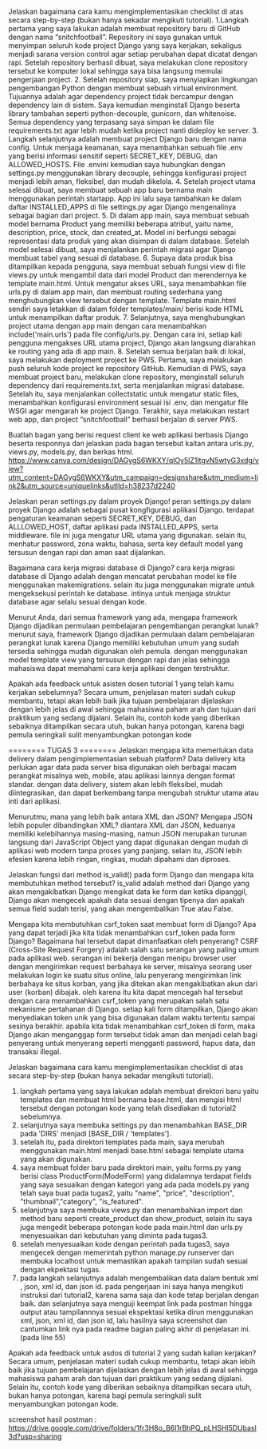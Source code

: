 Jelaskan bagaimana cara kamu mengimplementasikan checklist di atas secara step-by-step (bukan hanya sekadar mengikuti tutorial).
1.Langkah pertama yang saya lakukan adalah membuat repository baru di GitHub dengan nama “snitchfootball”. Repository ini saya gunakan untuk menyimpan seluruh kode project Django yang saya kerjakan, sekaligus menjadi sarana version control agar setiap perubahan dapat dicatat dengan rapi. Setelah repository berhasil dibuat, saya melakukan clone repository tersebut ke komputer lokal sehingga saya bisa langsung memulai pengerjaan project.
2. Setelah repository siap, saya menyiapkan lingkungan pengembangan Python dengan membuat sebuah virtual environment. Tujuannya adalah agar dependency project tidak bercampur dengan dependency lain di sistem. Saya kemudian menginstall Django beserta library tambahan seperti python-decouple, gunicorn, dan whitenoise. Semua dependency yang terpasang saya simpan ke dalam file requirements.txt agar lebih mudah ketika project nanti dideploy ke server.
3. Langkah selanjutnya adalah membuat project Django baru dengan nama config. Untuk menjaga keamanan, saya menambahkan sebuah file .env yang berisi informasi sensitif seperti SECRET_KEY, DEBUG, dan ALLOWED_HOSTS. File .envini kemudian saya hubungkan dengan settings.py menggunakan library decouple, sehingga konfigurasi project menjadi lebih aman, fleksibel, dan mudah dikelola.
4. Setelah project utama selesai dibuat, saya membuat sebuah app baru bernama main menggunakan perintah startapp. App ini lalu saya tambahkan ke dalam daftar INSTALLED_APPS di file settings.py agar Django mengenalinya sebagai bagian dari project.
5. Di dalam app main, saya membuat sebuah model bernama Product yang memiliki beberapa atribut, yaitu name, description, price, stock, dan created_at. Model ini berfungsi sebagai representasi data produk yang akan disimpan di dalam database. Setelah model selesai dibuat, saya menjalankan perintah migrasi agar Django membuat tabel yang sesuai di database.
6. Supaya data produk bisa ditampilkan kepada pengguna, saya membuat sebuah fungsi view di file views.py untuk mengambil data dari model Product dan merendernya ke template main.html. Untuk mengatur akses URL, saya menambahkan file urls.py di dalam app main, dan membuat routing sederhana yang menghubungkan view tersebut dengan template. Template main.html sendiri saya letakkan di dalam folder templates/main/ berisi kode HTML untuk menampilkan daftar produk.
7. Selanjutnya, saya menghubungkan project utama dengan app main dengan cara menambahkan include('main.urls') pada file config/urls.py. Dengan cara ini, setiap kali pengguna mengakses URL utama project, Django akan langsung diarahkan ke routing yang ada di app main.
8. Setelah semua berjalan baik di lokal, saya melakukan deployment project ke PWS. Pertama, saya melakukan push seluruh kode project ke repository GitHub. Kemudian di PWS, saya membuat project baru, melakukan clone repository, menginstall seluruh dependency dari requirements.txt, serta menjalankan migrasi database. Setelah itu, saya menjalankan collectstatic untuk mengatur static files, menambahkan konfigurasi environment sesuai isi .env, dan mengatur file WSGI agar mengarah ke project Django. Terakhir, saya melakukan restart web app, dan project “snitchfootball” berhasil berjalan di server PWS.

Buatlah bagan yang berisi request client ke web aplikasi berbasis Django beserta responnya dan jelaskan pada bagan tersebut kaitan 
antara urls.py, views.py, models.py, dan berkas html.
https://www.canva.com/design/DAGygS6WKXY/qlOy5lZ1ltgvN5wtyG3xdg/view?utm_content=DAGygS6WKXY&utm_campaign=designshare&utm_medium=link2&utm_source=uniquelinks&utlId=h38237d2240

Jelaskan peran settings.py dalam proyek Django!
peran settings.py dalam proyek Django adalah sebagai pusat kongfigurasi aplikasi Django. terdapat pengaturan keamanan seperti SECRET_KEY, DEBUG, dan ALLLOWED_HOST, daftar aplikasi pada INSTALLED_APPS, serta middleware. file ini juga mengatur URL utama yang digunakan. selain itu, menhatur password, zona waktu, bahasa, serta key default model yang tersusun dengan rapi dan aman saat dijalankan.

Bagaimana cara kerja migrasi database di Django?
cara kerja migrasi database di Django adalah dengan mencatat perubahan model ke file menggunakan makemigrations. selain itu juga menggunakan migrate untuk mengeksekusi perintah ke database. intinya untuk menjaga struktur database agar selalu sesuai dengan kode.

Menurut Anda, dari semua framework yang ada, mengapa framework Django dijadikan permulaan pembelajaran pengembangan perangkat lunak?
menurut saya, framework Django dijadikan permulaan dalam pembelajaran perangkat lunak karena Django memiliki kebutuhan umum yang sudah tersedia sehingga mudah digunakan oleh pemula. dengan menggunakan model template view yang tersusun dengan rapi dan jelas sehingga mahasiswa dapat memahami cara kerja aplikasi dengan terstruktur.

Apakah ada feedback untuk asisten dosen tutorial 1 yang telah kamu kerjakan sebelumnya?
Secara umum, penjelasan materi sudah cukup membantu, tetapi akan lebih baik jika tujuan pembelajaran dijelaskan dengan lebih jelas di awal sehingga mahasiswa paham arah dan tujuan dari praktikum yang sedang dijalani. Selain itu, contoh kode yang diberikan sebaiknya ditampilkan secara utuh, bukan hanya potongan, karena bagi pemula seringkali sulit menyambungkan potongan kode


======== TUGAS 3 ========
Jelaskan mengapa kita memerlukan data delivery dalam pengimplementasian sebuah platform?
Data delivery kita perlukan agar data pada server bisa digunakan oleh berbagai macam perangkat misalnya web, mobile, atau aplikasi lainnya dengan format standar. dengan data delivery, sistem akan lebih fleksibel, mudah diintegrasikan, dan dapat berkembang tanpa mengubah struktur utama atau inti dari aplikasi.

Menurutmu, mana yang lebih baik antara XML dan JSON? Mengapa JSON lebih populer dibandingkan XML?
diantara XML dan JSON, keduanya memiliki kelebihannya masing-masing, namun JSON merupakan turunan langsung dari JavaScript Object yang dapat digunakan dengan mudah di aplikasi web modern tanpa proses yang panjang. selain itu, JSON lebih efesien karena lebih ringan, ringkas, mudah dipahami dan diproses.

Jelaskan fungsi dari method is_valid() pada form Django dan mengapa kita membutuhkan method tersebut?
is_valid adalah method dari Django yang akan mengakibatkan Django mengikat data ke form dan ketika dipanggil, Django akan mengecek apakah data sesuai dengan tipenya dan apakah semua field sudah terisi, yang akan mengembalikan True atau False.


Mengapa kita membutuhkan csrf_token saat membuat form di Django? Apa yang dapat terjadi jika kita tidak menambahkan csrf_token pada form Django? Bagaimana hal tersebut dapat dimanfaatkan oleh penyerang?
CSRF (Cross-Site Request Forgery) adalah salah satu serangan yang paling umum pada aplikasi web. serangan ini bekerja dengan menipu browser user dengan mengirimkan request berbahaya ke server, misalnya seorang user melakukan login ke suatu situs online, lalu penyerang mengirimkan link berbahaya ke situs korban, yang jika ditekan akan mengakibatkan akun dari user (korban) dibajak. oleh karena itu kita dapat mencegah hal tersebut dengan cara menambahkan csrf_token yang merupakan salah satu mekanisme pertahanan di Django. setiap kali form ditampilkan, Django akan menyediakan token unik yang bisa digunakan dalam waktu tertentu sampai sesinya berakhir. apabila kita tidak menambahkan csrf_token di form, maka Django akan menganggap form tersebut tidak aman dan menjadi celah bagi penyerang untuk menyerang seperti mengganti password, hapus data, dan transaksi illegal. 


Jelaskan bagaimana cara kamu mengimplementasikan checklist di atas secara step-by-step (bukan hanya sekadar mengikuti tutorial).
1. langkah pertama yang saya lakukan adalah membuat direktori baru yaitu templates dan membuat html bernama base.html, dan mengisi html tersebut dengan potongan kode yang telah disediakan di tutorial2 sebelumnya.
2. selanjutnya saya membuka settings.py dan menambahkan BASE_DIR pada 'DIRS' menjadi [BASE_DIR / 'templates'].
3. setelah itu, pada direktori templates pada main, saya merubah menggunakan main.html menjadi base.html sebagai template utama yang akan digunakan.
4. saya membuat folder baru pada direktori main, yaitu forms.py yang berisi class ProductForm(ModelForm) yang didalamnya terdapat fields yang saya sesuaikan dengan kategori yang ada pada models.py yang telah saya buat pada tugas2, yaitu "name", "price", "description", "thumbnail","category", "is_featured".
5.  selanjutnya saya membuka views.py dan menambahkan import dan method baru seperti create_product dan show_product, selain itu saya juga mengedit beberapa potongan kode pada main.html dan urls.py menyesuaikan dari kebutuhan yang diminta pada tugas3.
6. setelah menyesuaikan kode dengan perintah pada tugas3, saya mengecek dengan memerintah python manage.py runserver dan membuka localhost untuk memastikan apakah tampilan sudah sesuai dengan ekpektasi tugas.
7. pada langkah selanjutnya adalah mengembalikan data dalam bentuk xml , json, xml id, dan json id. pada pengerjaan ini saya hanya mengikuti instruksi dari tutorial2, karena sama saja dan kode tetap berjalan dengan baik. dan selanjutnya saya menguji keempat link pada postman hingga output atau tampilannnya sesuai ekspektasi ketika dirun menggunakan xml, json, xml id, dan json id, lalu hasilnya saya screenshot dan cantumkan link nya pada readme bagian paling akhir di penjelasan ini. (pada line 55)

Apakah ada feedback untuk asdos di tutorial 2 yang sudah kalian kerjakan?
Secara umum, penjelasan materi sudah cukup membantu, tetapi akan lebih baik jika tujuan pembelajaran dijelaskan dengan lebih jelas di awal sehingga mahasiswa paham arah dan tujuan dari praktikum yang sedang dijalani. Selain itu, contoh kode yang diberikan sebaiknya ditampilkan secara utuh, bukan hanya potongan, karena bagi pemula seringkali sulit menyambungkan potongan kode.

screenshot hasil postman :
https://drive.google.com/drive/folders/1fr3H8o_B6l1rBhPQ_pLHSHl5DUbasl3d?usp=sharing

